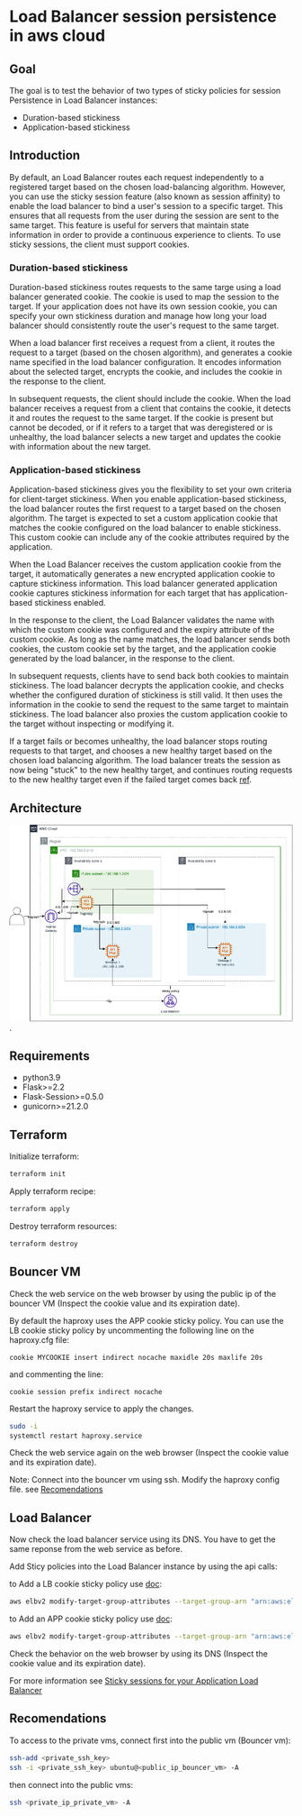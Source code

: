 # Load Balancer session persistence in aws cloud

## Goal

The goal is to test the behavior of two types of sticky policies for session Persistence in Load Balancer instances:

- Duration-based stickiness
- Application-based stickiness

## Introduction

By default, an Load Balancer routes each request independently to a registered target based on the chosen load-balancing algorithm. However, you can use the sticky session feature (also known as session affinity) to enable the load balancer to bind a user's session to a specific target. This ensures that all requests from the user during the session are sent to the same target. This feature is useful for servers that maintain state information in order to provide a continuous experience to clients. To use sticky sessions, the client must support cookies.

### Duration-based stickiness

Duration-based stickiness routes requests to the same targe using a load balancer generated cookie. The cookie is used to map the session to the target. If your application does not have its own session cookie, you can specify your own stickiness duration and manage how long your load balancer should consistently route the user's request to the same target.

When a load balancer first receives a request from a client, it routes the request to a target (based on the chosen algorithm), and generates a cookie name specified in the load balancer configuration. It encodes information about the selected target, encrypts the cookie, and includes the cookie in the response to the client. 

In subsequent requests, the client should include the cookie. When the load balancer receives a request from a client that contains the cookie, it detects it and routes the request to the same target. If the cookie is present but cannot be decoded, or if it refers to a target that was deregistered or is unhealthy, the load balancer selects a new target and updates the cookie with information about the new target.

### Application-based stickiness

Application-based stickiness gives you the flexibility to set your own criteria for client-target stickiness. When you enable application-based stickiness, the load balancer routes the first request to a target based on the chosen algorithm. The target is expected to set a custom application cookie that matches the cookie configured on the load balancer to enable stickiness. This custom cookie can include any of the cookie attributes required by the application.

When the Load Balancer receives the custom application cookie from the target, it automatically generates a new encrypted application cookie to capture stickiness information. This load balancer generated application cookie captures stickiness information for each target that has application-based stickiness enabled.

In the response to the client, the Load Balancer validates the name with which the custom cookie was configured and the expiry attribute of the custom cookie. As long as the name matches, the load balancer sends both cookies, the custom cookie set by the target, and the application cookie generated by the load balancer, in the response to the client.

In subsequent requests, clients have to send back both cookies to maintain stickiness. The load balancer decrypts the application cookie, and checks whether the configured duration of stickiness is still valid. It then uses the information in the cookie to send the request to the same target to maintain stickiness. The load balancer also proxies the custom application cookie to the target without inspecting or modifying it. 

If a target fails or becomes unhealthy, the load balancer stops routing requests to that target, and chooses a new healthy target based on the chosen load balancing algorithm. The load balancer treats the session as now being "stuck" to the new healthy target, and continues routing requests to the new healthy target even if the failed target comes back [ref](https://docs.aws.amazon.com/elasticloadbalancing/latest/application/sticky-sessions.html).

## Architecture

![Texte alternatif](./resources/aws_lb.png "Titre de l'image").

## Requirements

- python3.9
- Flask>=2.2
- Flask-Session>=0.5.0
- gunicorn>=21.2.0

## Terraform

Initialize terraform:

```bash
terraform init
```

Apply terraform recipe:

```bash
terraform apply
```

Destroy terraform resources:

```bash
terraform destroy
```

## Bouncer VM

Check the web service on the web browser by using the public ip of the bouncer VM (Inspect the cookie value and its expiration date).

By default the haproxy uses the APP cookie sticky policy. You can use the LB cookie sticky policy by uncommenting the following line on the haproxy.cfg file:

```
cookie MYCOOKIE insert indirect nocache maxidle 20s maxlife 20s
```

and commenting the line:

```
cookie session prefix indirect nocache
```

Restart the haproxy service to apply the changes. 

```bash
sudo -i 
systemctl restart haproxy.service
```

Check the web service again on the web browser (Inspect the cookie value and its expiration date).

Note: Connect into the bouncer vm using ssh. Modify the haproxy config file. see [Recomendations](#recomendations)

## Load Balancer

Now check the load balancer service using its DNS. You have to get the same reponse from the web service as before.

Add Sticy policies into the Load Balancer instance by using the api calls:

to Add a LB cookie sticky policy use [doc](https://docs.aws.amazon.com/cli/latest/reference/elbv2/modify-target-group-attributes.html): 

```bash
aws elbv2 modify-target-group-attributes --target-group-arn "arn:aws:elasticloadbalancing:eu-west-3:224292614096:targetgroup/terraform-balancer-target-group/064dba88b9985a05" --attributes Key=stickiness.enabled,Value=true Key=stickiness.lb_cookie.duration_seconds,Value=20
```

to Add an APP cookie sticky policy use [doc](https://docs.aws.amazon.com/cli/latest/reference/elbv2/modify-target-group-attributes.html): 

```bash
aws elbv2 modify-target-group-attributes --target-group-arn "arn:aws:elasticloadbalancing:eu-west-3:224292614096:targetgroup/terraform-balancer-target-group/ed47c156212b0b81" --attributes Key=stickiness.enabled,Value=true Key=stickiness.type,Value=app_cookie Key=stickiness.app_cookie.cookie_name,Value=session Key=stickiness.app_cookie.duration_seconds,Value=10
```

Check the behavior on the web browser by using its DNS (Inspect the cookie value and its expiration date). 

For more information see [Sticky sessions for your Application Load Balancer](https://docs.aws.amazon.com/elasticloadbalancing/latest/application/sticky-sessions.html)

## Recomendations

To access to the private vms, connect first into the public vm (Bouncer vm):

```bash
ssh-add <private_ssh_key>  
ssh -i <private_ssh_key> ubuntu@<public_ip_bouncer_vm> -A
```

then connect into the public vms:

```bash
ssh <private_ip_private_vm> -A
```

 
